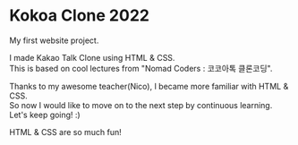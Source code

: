 # Kokoa Clone 2022

My first website project.

I made Kakao Talk Clone using HTML & CSS.  
This is based on cool lectures from "Nomad Coders : 코코아톡 클론코딩".

Thanks to my awesome teacher(Nico), I became more familiar with HTML & CSS.  
So now I would like to move on to the next step by continuous learning.  
Let's keep going! :)

HTML & CSS are so much fun!
